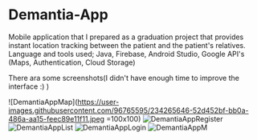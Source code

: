 # Demantia-App
Mobile application that I prepared as a graduation project that provides instant location tracking between the patient and the patient's relatives. 
Language and tools used; Java, Firebase, Android Studio, Google API's (Maps, Authentication, Cloud Storage)

There ara some screenshots(I didn't have enough time to improve the interface :) )


![DemantiaAppMap](https://user-images.githubusercontent.com/96765595/234265646-52d452bf-bb0a-486a-aa15-feec89e11f11.jpeg =100x100)
![DemantiaAppRegister](https://user-images.githubusercontent.com/96765595/234265650-6388a189-3b44-4577-9fa5-2477d2b27dab.jpeg)
![DemantiaAppList](https://user-images.githubusercontent.com/96765595/234265653-98d3efae-3bcb-4cda-a6d2-05ae1c4580ed.jpeg)
![DemantiaAppLogin](https://user-images.githubusercontent.com/96765595/234265657-03c12b83-a995-4c7f-a54a-b66b13b6d31d.jpeg)
![DemantiaAppM](https://user-images.githubusercontent.com/96765595/234265658-7e219834-935c-4c53-a278-b1a1d486c93f.jpeg)
